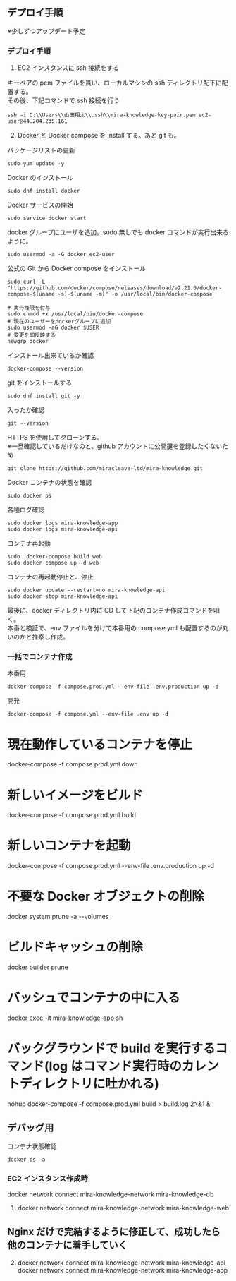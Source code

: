 ## デプロイ手順

※少しずつアップデート予定

### デプロイ手順

1. EC2 インスタンスに ssh 接続をする

キーペアの pem ファイルを貰い、ローカルマシンの ssh ディレクトリ配下に配置する。  
その後、下記コマンドで ssh 接続を行う

```
ssh -i C:\\Users\\山田翔太\\.ssh\\mira-knowledge-key-pair.pem ec2-user@44.204.235.161
```

2. Docker と Docker compose を install する。あと git も。

パッケージリストの更新

```
sudo yum update -y
```

Docker のインストール

```
sudo dnf install docker
```

Docker サービスの開始

```
sudo service docker start
```

docker グループにユーザを追加。sudo 無しでも docker コマンドが実行出来るように。

```
sudo usermod -a -G docker ec2-user
```

公式の Git から Docker compose をインストール

```
sudo curl -L "https://github.com/docker/compose/releases/download/v2.21.0/docker-compose-$(uname -s)-$(uname -m)" -o /usr/local/bin/docker-compose
```

```
# 実行権限を付与
sudo chmod +x /usr/local/bin/docker-compose
# 現在のユーザーをdockerグループに追加
sudo usermod -aG docker $USER
# 変更を即反映する
newgrp docker
```

インストール出来ているか確認

```
docker-compose --version

```

git をインストールする

```
sudo dnf install git -y
```

入ったか確認

```
git --version
```

HTTPS を使用してクローンする。  
※一旦確認しているだけなのと、github アカウントに公開鍵を登録したくないため

```
git clone https://github.com/miracleave-ltd/mira-knowledge.git

```

Docker コンテナの状態を確認

```
sudo docker ps
```

各種ログ確認

```
sudo docker logs mira-knowledge-app
sudo docker logs mira-knowledge-api
```

コンテナ再起動

```
sudo  docker-compose build web
sudo docker-compose up -d web
```

コンテナの再起動停止と、停止

```
sudo docker update --restart=no mira-knowledge-api
sudo docker stop mira-knowledge-api
```

最後に、docker ディレクトリ内に CD して下記のコンテナ作成コマンドを叩く。  
本番と検証で、env ファイルを分けて本番用の compose.yml も配置するのが丸いのかと推察し作成。

### 一括でコンテナ作成

本番用

```
docker-compose -f compose.prod.yml --env-file .env.production up -d
```

開発

```
docker-compose -f compose.yml --env-file .env up -d
```

# 現在動作しているコンテナを停止

docker-compose -f compose.prod.yml down

# 新しいイメージをビルド

docker-compose -f compose.prod.yml build

# 新しいコンテナを起動

docker-compose -f compose.prod.yml --env-file .env.production up -d

# 不要な Docker オブジェクトの削除

docker system prune -a --volumes

# ビルドキャッシュの削除

docker builder prune

# バッシュでコンテナの中に入る

docker exec -it mira-knowledge-app sh

# バックグラウンドで build を実行するコマンド(log はコマンド実行時のカレントディレクトリに吐かれる)

nohup docker-compose -f compose.prod.yml build > build.log 2>&1 &

## デバッグ用

コンテナ状態確認

```
docker ps -a
```

### EC2 インスタンス作成時

docker network connect mira-knowledge-network mira-knowledge-db

1.  docker network connect mira-knowledge-network mira-knowledge-web

## Nginx だけで完結するように修正して、成功したら他のコンテナに着手していく

2.  docker network connect mira-knowledge-network mira-knowledge-api
    docker network connect mira-knowledge-network mira-knowledge-app
